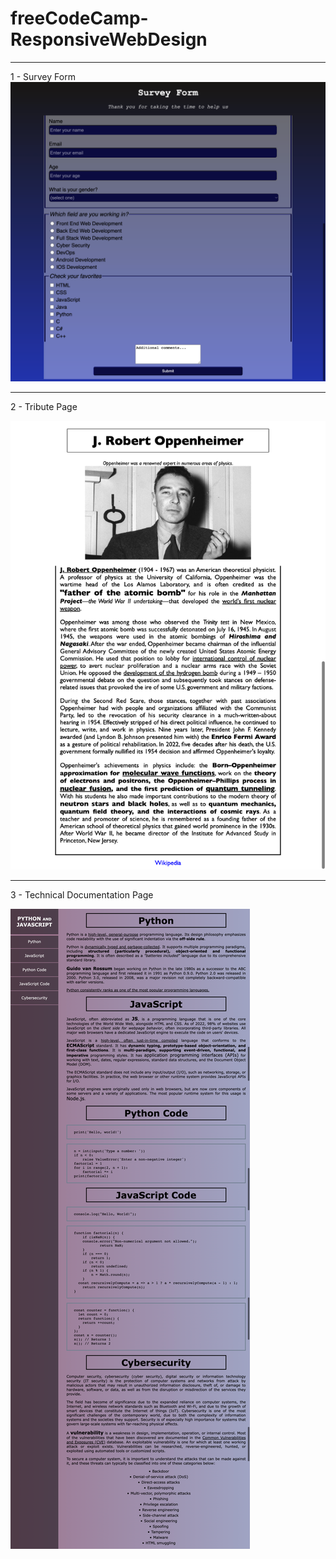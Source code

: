 # freeCodeCamp-ResponsiveWebDesign

---

1 - Survey Form
![](https://github.com/zeynep-1/freeCodeCamp-ResponsiveWebDesign/blob/main/SurveyForm/survey-form.png)

---

2 - Tribute Page

![](https://github.com/zeynep-1/freeCodeCamp-ResponsiveWebDesign/blob/main/TributePage/oppenheimer.png)

---

3 - Technical Documentation Page

![](https://github.com/zeynep-1/freeCodeCamp-ResponsiveWebDesign/blob/main/TechnicalDocumentationPage/technical%20documentation.png)

